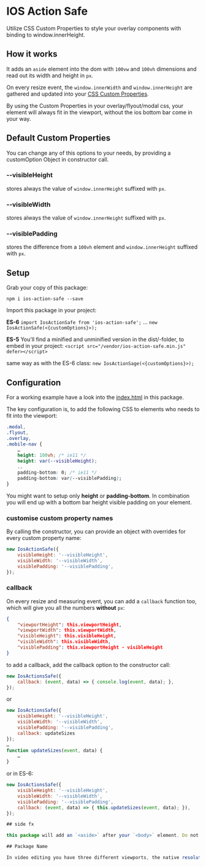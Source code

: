 # IOS Action Safe

Utilize CSS Custom Properties to style your overlay components with binding to window.innerHeight.

## How it works

It adds an `aside` element into the dom with `100vw` and `100vh` dimensions and read out its width and height in `px`.

On every resize event, the `window.innerWidth` and `window.innerHeight` are gathered and updated into your [CSS Custom Properties](https://developer.mozilla.org/en-US/docs/Web/CSS/--*).

By using the Custom Properties in your overlay/flyout/modal css, your element will always fit in the viewport, without the ios bottom bar come in your way.

## Default Custom Properties

You can change any of this options to your needs, by providing a customOption Object in constructor call.

### --visibleHeight

stores always the value of `window.innerHeight`  suffixed with `px`. 

### --visibleWidth

stores always the value of `window.innerHeight` suffixed with `px`.

### --visiblePadding

stores the difference from  a `100vh` element and `window.innerHeight` suffixed with `px`.

## Setup

Grab your copy of this package:

`npm i ios-action-safe --save`

Import this package in your project:

**ES-6**
`import IosActionSafe from 'ios-action-safe';`
…
`new IosActionSafe(<{customOptions}>);`

**ES-5**
You'll find a minified and unminified version in the dist/-folder, to embed in your project:
`<script src="/vendor/ios-action-safe.min.js" defer></script>`

same way as with the ES-6 class:
`new IosActionSage(<{customOptions}>);`

## Configuration

For a working example have a look into the [index.html](./index.html) in this package.

The key configuration is, to add the following CSS to elements who needs to fit into the viewport:

```css
.modal,
.flyout,
.overlay,
.mobile-nav {
    …
    height: 100vh; /* ie11 */
    height: var(--visibleHeight);
    ..
    padding-bottom: 0; /* ie11 */
    padding-bottom: var(--visiblePadding);
}
```

You might want to setup only **height** or **padding-bottom**. In combination you will end up with a bottom bar height visible padding on your element.

### customise custom property names

By calling the constructor, you can provide an object with overrides for every custom property name:

```js
new IosActionSafe({
    visibleHeight: '--visibleHeight',
    visibleWidth: '--visibleWidth',
    visiblePadding: '--visiblePadding',
});
```

### callback

On every resize and measuring event, you can add a `callback` function too, which will give you all the numbers **without** `px`:

```json
{
    "viewportHeight": this.viewportHeight,
    "viewportWidth": this.viewportWidth,
    "visibleHeight": this.visibleHeight,
    "visibleWidth": this.visibleWidth,
    "visiblePadding": this.viewportHeight - visibleHeight
}
```

to add a callback, add the callback option to the constructor call:

```js
new IosActionsSafe({
    callback: (event, data) => { console.log(event, data); },
});
```

or

```js
new IosActionsSafe({
    visibleHeight: '--visibleHeight',
    visibleWidth: '--visibleWidth',
    visiblePadding: '--visiblePadding',
    callback: updateSizes
});
…
function updateSizes(event, data) {
    …
}
```

or in ES-6:
```js
new IosActionsSafe({
    visibleHeight: '--visibleHeight',
    visibleWidth: '--visibleWidth',
    visiblePadding: '--visiblePadding',
    callback: (event, data) => { this.updateSizes(event, data); }),
});

## side fx

this package will add an `<aside>` after your `<body>` element. Do not wonder about it, this is used to measure 100vh and 100vw.

## Package Name

In video editing you have three different viewports, the native resolution (for exmaple 1920x1080) but tv's cut parts of this resolution away, or parts of the signal where used for teletext, and so there is a **action safe** and **title safe** setting, you can enable in every video editing software, to keep your content visible to any recipient. That's where the name for this package comes from.
